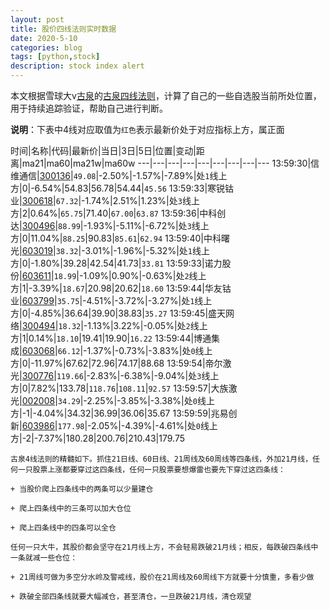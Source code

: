 ```yaml
---
layout: post
title: 股价四线法则实时数据
date: 2020-5-10
categories: blog
tags: [python,stock]
description: stock index alert
---
```



本文根据雪球大v[古泉](https://xueqiu.com/u/7148646888)的[古泉四线法则](https://xueqiu.com/7148646888/130498192)，计算了自己的一些自选股当前所处位置，用于持续追踪验证，帮助自己进行判断。

**说明**：下表中4线对应取值为`红色`表示最新价处于对应指标上方，属正面

时间|名称|代码|最新价|当日|3日|5日|位置|变动|距离|ma21|ma60|ma21w|ma60w
---|---|---|---|---|---|---|---|---
13:59:30|信维通信|[300136](https://xueqiu.com/S/SZ300136)|`49.08`|-2.50%|-1.57%|-7.89%|处`1`线上方|0|-6.54%|54.83|56.78|54.44|`45.56`
13:59:33|寒锐钴业|[300618](https://xueqiu.com/S/SZ300618)|`67.32`|-1.74%|2.51%|1.23%|处`3`线上方|2|0.64%|`65.75`|71.40|`67.00`|`63.87`
13:59:36|中科创达|[300496](https://xueqiu.com/S/SZ300496)|`88.99`|-1.93%|-5.11%|-6.72%|处`3`线上方|0|11.04%|`88.25`|90.83|`85.61`|`62.94`
13:59:40|中科曙光|[603019](https://xueqiu.com/S/SH603019)|`38.32`|-3.01%|-1.96%|-5.32%|处`1`线上方|0|-1.80%|39.28|42.54|41.73|`33.81`
13:59:33|诺力股份|[603611](https://xueqiu.com/S/SH603611)|`18.99`|-1.09%|0.90%|-0.63%|处`2`线上方|1|-3.39%|`18.67`|20.98|20.62|`18.60`
13:59:44|华友钴业|[603799](https://xueqiu.com/S/SH603799)|`35.75`|-4.51%|-3.72%|-3.27%|处`1`线上方|0|-4.85%|36.64|39.90|38.83|`35.27`
13:59:45|盛天网络|[300494](https://xueqiu.com/S/SZ300494)|`18.32`|-1.13%|3.22%|-0.05%|处`2`线上方|1|0.14%|`18.10`|19.41|19.90|`16.22`
13:59:44|博通集成|[603068](https://xueqiu.com/S/SH603068)|`66.12`|-1.37%|-0.73%|-3.83%|处`0`线上方|0|-11.97%|67.62|72.96|74.17|88.68
13:59:54|帝尔激光|[300776](https://xueqiu.com/S/SZ300776)|`119.66`|-2.83%|-6.38%|-9.04%|处`3`线上方|0|7.82%|133.78|`118.76`|`108.11`|`92.57`
13:59:57|大族激光|[002008](https://xueqiu.com/S/SZ002008)|`34.29`|-2.25%|-3.85%|-3.38%|处`0`线上方|-1|-4.04%|34.32|36.99|36.06|35.67
13:59:59|兆易创新|[603986](https://xueqiu.com/S/SH603986)|`177.98`|-2.05%|-4.39%|-4.61%|处`0`线上方|-2|-7.37%|180.28|200.76|210.43|179.75

```
古泉4线法则的精髓如下。抓住21日线、60日线、21周线及60周线等四条线，外加21月线，任何一只股票上涨都要穿过这四条线，任何一只股票要想爆雷也要先下穿过这四条线：

+ 当股价爬上四条线中的两条可以少量建仓

+ 爬上四条线中的三条可以加大仓位

+ 爬上四条线中的四条可以全仓

任何一只大牛，其股价都会坚守在21月线上方，不会轻易跌破21月线；相反，每跌破四条线中一条就减一些仓位：

+ 21周线可做为多空分水岭及警戒线，股价在21周线及60周线下方就要十分慎重，多看少做

+ 跌破全部四条线就要大幅减仓，甚至清仓，一旦跌破21月线，清仓观望
```